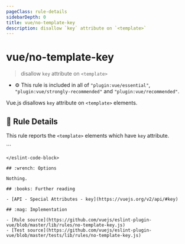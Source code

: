 ```yaml
---
pageClass: rule-details
sidebarDepth: 0
title: vue/no-template-key
description: disallow `key` attribute on `<template>`
---
```

# vue/no-template-key
> disallow `key` attribute on `<template>`

- :gear: This rule is included in all of `"plugin:vue/essential"`, `"plugin:vue/strongly-recommended"` and `"plugin:vue/recommended"`.

Vue.js disallows `key` attribute on `<template>` elements.

## :book: Rule Details

This rule reports the `<template>` elements which have `key` attribute.

<eslint-code-block :rules="{'vue/no-template-key': ['error']}">
```
<template>
  <!-- ✓ GOOD -->
  <div key="foo"> ... </div>
  <template> ... </template>

  <!-- ✗ BAD -->
  <template key="foo"> ... </template>
  <template v-bind:key="bar"> ... </template>
  <template :key="baz"> ... </template>
</template>
```
</eslint-code-block>

## :wrench: Options

Nothing.

## :books: Further reading

- [API - Special Attributes - key](https://vuejs.org/v2/api/#key)

## :mag: Implementation

- [Rule source](https://github.com/vuejs/eslint-plugin-vue/blob/master/lib/rules/no-template-key.js)
- [Test source](https://github.com/vuejs/eslint-plugin-vue/blob/master/tests/lib/rules/no-template-key.js)
